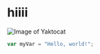 # hiiii

![Image of Yaktocat](https://octodex.github.com/images/yaktocat.png)

``` javascript
var myVar = "Hello, world!";
```
